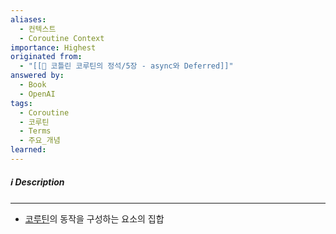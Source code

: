 ```yaml
---
aliases:
  - 컨텍스트
  - Coroutine Context
importance: Highest
originated from:
  - "[[📘 코틀린 코루틴의 정석/5장 - async와 Deferred]]"
answered by:
  - Book
  - OpenAI
tags:
  - Coroutine
  - 코루틴
  - Terms
  - 주요_개념
learned:
---
```

##### ℹ️ Description
---
- [코루틴](코루틴.md)의 동작을 구성하는 요소의 집합
